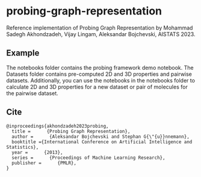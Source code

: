 # probing-graph-representation

Reference implementation of Probing Graph Representation
by Mohammad Sadegh Akhondzadeh, Vijay Lingam, Aleksandar Bojchevski, AISTATS 2023.


## Example

The notebooks folder contains the probing framework demo notebook. The Datasets folder contains pre-computed 2D and 3D properties and pairwise datasets. Additionally, you can use the notebooks in the notebooks folder to calculate 2D and 3D properties for a new dataset or pair of molecules for the pairwise dataset.



## Cite
```
@inproceedings{akhondzadeh2023probing,
  title =      {Probing Graph Representation},
  author =      {Aleksandar Bojchevski and Stephan G{\"{u}}nnemann},
  booktitle ={International Conference on Artificial Intelligence and Statistics},
  year =      {2013},
  series =      {Proceedings of Machine Learning Research},
  publisher =      {PMLR},
}
```

